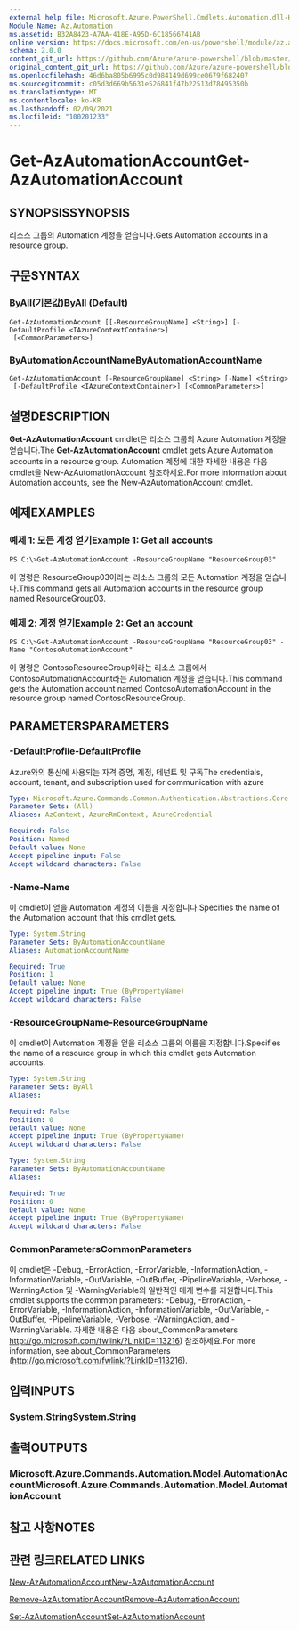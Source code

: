 ```yaml
---
external help file: Microsoft.Azure.PowerShell.Cmdlets.Automation.dll-Help.xml
Module Name: Az.Automation
ms.assetid: B32A8423-A7AA-418E-A95D-6C18566741AB
online version: https://docs.microsoft.com/en-us/powershell/module/az.automation/get-azautomationaccount
schema: 2.0.0
content_git_url: https://github.com/Azure/azure-powershell/blob/master/src/Automation/Automation/help/Get-AzAutomationAccount.md
original_content_git_url: https://github.com/Azure/azure-powershell/blob/master/src/Automation/Automation/help/Get-AzAutomationAccount.md
ms.openlocfilehash: 46d6ba805b6995c0d984149d699ce0679f682407
ms.sourcegitcommit: c05d3d669b5631e526841f47b22513d78495350b
ms.translationtype: MT
ms.contentlocale: ko-KR
ms.lasthandoff: 02/09/2021
ms.locfileid: "100201233"
---
```

# <span data-ttu-id="f07a5-101">Get-AzAutomationAccount</span><span class="sxs-lookup"><span data-stu-id="f07a5-101">Get-AzAutomationAccount</span></span>

## <span data-ttu-id="f07a5-102">SYNOPSIS</span><span class="sxs-lookup"><span data-stu-id="f07a5-102">SYNOPSIS</span></span>
<span data-ttu-id="f07a5-103">리소스 그룹의 Automation 계정을 얻습니다.</span><span class="sxs-lookup"><span data-stu-id="f07a5-103">Gets Automation accounts in a resource group.</span></span>

## <span data-ttu-id="f07a5-104">구문</span><span class="sxs-lookup"><span data-stu-id="f07a5-104">SYNTAX</span></span>

### <span data-ttu-id="f07a5-105">ByAll(기본값)</span><span class="sxs-lookup"><span data-stu-id="f07a5-105">ByAll (Default)</span></span>
```
Get-AzAutomationAccount [[-ResourceGroupName] <String>] [-DefaultProfile <IAzureContextContainer>]
 [<CommonParameters>]
```

### <span data-ttu-id="f07a5-106">ByAutomationAccountName</span><span class="sxs-lookup"><span data-stu-id="f07a5-106">ByAutomationAccountName</span></span>
```
Get-AzAutomationAccount [-ResourceGroupName] <String> [-Name] <String>
 [-DefaultProfile <IAzureContextContainer>] [<CommonParameters>]
```

## <span data-ttu-id="f07a5-107">설명</span><span class="sxs-lookup"><span data-stu-id="f07a5-107">DESCRIPTION</span></span>
<span data-ttu-id="f07a5-108">**Get-AzAutomationAccount** cmdlet은 리소스 그룹의 Azure Automation 계정을 얻습니다.</span><span class="sxs-lookup"><span data-stu-id="f07a5-108">The **Get-AzAutomationAccount** cmdlet gets Azure Automation accounts in a resource group.</span></span>
<span data-ttu-id="f07a5-109">Automation 계정에 대한 자세한 내용은 다음 cmdlet을 New-AzAutomationAccount 참조하세요.</span><span class="sxs-lookup"><span data-stu-id="f07a5-109">For more information about Automation accounts, see the New-AzAutomationAccount cmdlet.</span></span>

## <span data-ttu-id="f07a5-110">예제</span><span class="sxs-lookup"><span data-stu-id="f07a5-110">EXAMPLES</span></span>

### <span data-ttu-id="f07a5-111">예제 1: 모든 계정 얻기</span><span class="sxs-lookup"><span data-stu-id="f07a5-111">Example 1: Get all accounts</span></span>
```
PS C:\>Get-AzAutomationAccount -ResourceGroupName "ResourceGroup03"
```

<span data-ttu-id="f07a5-112">이 명령은 ResourceGroup03이라는 리소스 그룹의 모든 Automation 계정을 얻습니다.</span><span class="sxs-lookup"><span data-stu-id="f07a5-112">This command gets all Automation accounts in the resource group named ResourceGroup03.</span></span>

### <span data-ttu-id="f07a5-113">예제 2: 계정 얻기</span><span class="sxs-lookup"><span data-stu-id="f07a5-113">Example 2: Get an account</span></span>
```
PS C:\>Get-AzAutomationAccount -ResourceGroupName "ResourceGroup03" -Name "ContosoAutomationAccount"
```

<span data-ttu-id="f07a5-114">이 명령은 ContosoResourceGroup이라는 리소스 그룹에서 ContosoAutomationAccount라는 Automation 계정을 얻습니다.</span><span class="sxs-lookup"><span data-stu-id="f07a5-114">This command gets the Automation account named ContosoAutomationAccount in the resource group named ContosoResourceGroup.</span></span>

## <span data-ttu-id="f07a5-115">PARAMETERS</span><span class="sxs-lookup"><span data-stu-id="f07a5-115">PARAMETERS</span></span>

### <span data-ttu-id="f07a5-116">-DefaultProfile</span><span class="sxs-lookup"><span data-stu-id="f07a5-116">-DefaultProfile</span></span>
<span data-ttu-id="f07a5-117">Azure와의 통신에 사용되는 자격 증명, 계정, 테넌트 및 구독</span><span class="sxs-lookup"><span data-stu-id="f07a5-117">The credentials, account, tenant, and subscription used for communication with azure</span></span>

```yaml
Type: Microsoft.Azure.Commands.Common.Authentication.Abstractions.Core.IAzureContextContainer
Parameter Sets: (All)
Aliases: AzContext, AzureRmContext, AzureCredential

Required: False
Position: Named
Default value: None
Accept pipeline input: False
Accept wildcard characters: False
```

### <span data-ttu-id="f07a5-118">-Name</span><span class="sxs-lookup"><span data-stu-id="f07a5-118">-Name</span></span>
<span data-ttu-id="f07a5-119">이 cmdlet이 얻을 Automation 계정의 이름을 지정합니다.</span><span class="sxs-lookup"><span data-stu-id="f07a5-119">Specifies the name of the Automation account that this cmdlet gets.</span></span>

```yaml
Type: System.String
Parameter Sets: ByAutomationAccountName
Aliases: AutomationAccountName

Required: True
Position: 1
Default value: None
Accept pipeline input: True (ByPropertyName)
Accept wildcard characters: False
```

### <span data-ttu-id="f07a5-120">-ResourceGroupName</span><span class="sxs-lookup"><span data-stu-id="f07a5-120">-ResourceGroupName</span></span>
<span data-ttu-id="f07a5-121">이 cmdlet이 Automation 계정을 얻을 리소스 그룹의 이름을 지정합니다.</span><span class="sxs-lookup"><span data-stu-id="f07a5-121">Specifies the name of a resource group in which this cmdlet gets Automation accounts.</span></span>

```yaml
Type: System.String
Parameter Sets: ByAll
Aliases:

Required: False
Position: 0
Default value: None
Accept pipeline input: True (ByPropertyName)
Accept wildcard characters: False
```

```yaml
Type: System.String
Parameter Sets: ByAutomationAccountName
Aliases:

Required: True
Position: 0
Default value: None
Accept pipeline input: True (ByPropertyName)
Accept wildcard characters: False
```

### <span data-ttu-id="f07a5-122">CommonParameters</span><span class="sxs-lookup"><span data-stu-id="f07a5-122">CommonParameters</span></span>
<span data-ttu-id="f07a5-123">이 cmdlet은 -Debug, -ErrorAction, -ErrorVariable, -InformationAction, -InformationVariable, -OutVariable, -OutBuffer, -PipelineVariable, -Verbose, -WarningAction 및 -WarningVariable의 일반적인 매개 변수를 지원합니다.</span><span class="sxs-lookup"><span data-stu-id="f07a5-123">This cmdlet supports the common parameters: -Debug, -ErrorAction, -ErrorVariable, -InformationAction, -InformationVariable, -OutVariable, -OutBuffer, -PipelineVariable, -Verbose, -WarningAction, and -WarningVariable.</span></span> <span data-ttu-id="f07a5-124">자세한 내용은 다음 about_CommonParameters http://go.microsoft.com/fwlink/?LinkID=113216) 참조하세요.</span><span class="sxs-lookup"><span data-stu-id="f07a5-124">For more information, see about_CommonParameters (http://go.microsoft.com/fwlink/?LinkID=113216).</span></span>

## <span data-ttu-id="f07a5-125">입력</span><span class="sxs-lookup"><span data-stu-id="f07a5-125">INPUTS</span></span>

### <span data-ttu-id="f07a5-126">System.String</span><span class="sxs-lookup"><span data-stu-id="f07a5-126">System.String</span></span>

## <span data-ttu-id="f07a5-127">출력</span><span class="sxs-lookup"><span data-stu-id="f07a5-127">OUTPUTS</span></span>

### <span data-ttu-id="f07a5-128">Microsoft.Azure.Commands.Automation.Model.AutomationAccount</span><span class="sxs-lookup"><span data-stu-id="f07a5-128">Microsoft.Azure.Commands.Automation.Model.AutomationAccount</span></span>

## <span data-ttu-id="f07a5-129">참고 사항</span><span class="sxs-lookup"><span data-stu-id="f07a5-129">NOTES</span></span>

## <span data-ttu-id="f07a5-130">관련 링크</span><span class="sxs-lookup"><span data-stu-id="f07a5-130">RELATED LINKS</span></span>

[<span data-ttu-id="f07a5-131">New-AzAutomationAccount</span><span class="sxs-lookup"><span data-stu-id="f07a5-131">New-AzAutomationAccount</span></span>](./New-AzAutomationAccount.md)

[<span data-ttu-id="f07a5-132">Remove-AzAutomationAccount</span><span class="sxs-lookup"><span data-stu-id="f07a5-132">Remove-AzAutomationAccount</span></span>](./Remove-AzAutomationAccount.md)

[<span data-ttu-id="f07a5-133">Set-AzAutomationAccount</span><span class="sxs-lookup"><span data-stu-id="f07a5-133">Set-AzAutomationAccount</span></span>](./Set-AzAutomationAccount.md)


